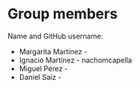 # Group members

Name and GitHub username:
* Margarita Martínez -
* Ignacio Martínez - nachomcapella
* Miguel Pérez - 
* Daniel Saiz - 
